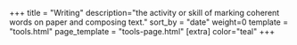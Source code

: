 +++
title = "Writing"
description="the activity or skill of marking coherent words on paper and composing text."
sort_by = "date"
weight=0
template = "tools.html"
page_template = "tools-page.html"
[extra]
color="teal"
+++
